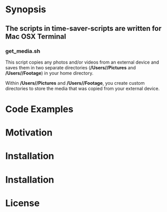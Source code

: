 # Synopsis

## The scripts in time-saver-scripts are written for Mac OSX Terminal

### get_media.sh

This script copies any photos and/or videos from an external
device and saves them in two separate directories
(**/Users/<user name>/Pictures** and **/Users/<user name>/Footage**)
in your home directory.

Within **/Users/<user name>/Pictures** and **/Users/<user name>/Footage**,
you create custom directories to store the media that was copied
from your external device.

# Code Examples

# Motivation

# Installation

# Installation

# License
